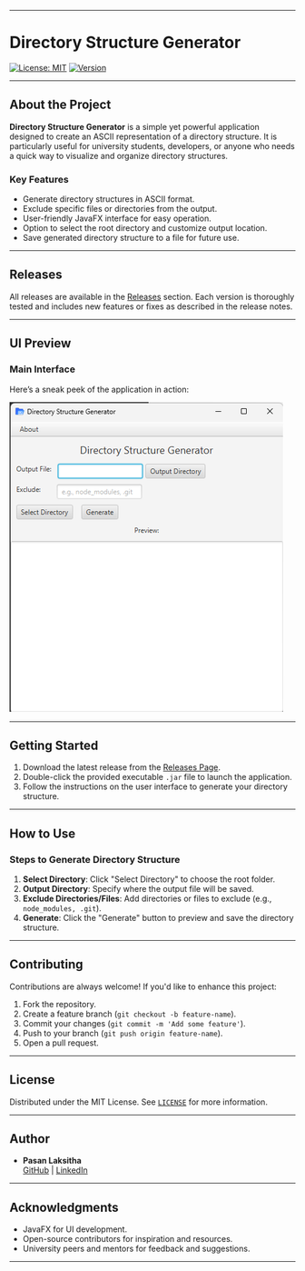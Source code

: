 

---

# **Directory Structure Generator**

[![License: MIT](https://img.shields.io/badge/License-MIT-green.svg)](https://opensource.org/licenses/MIT)
[![Version](https://img.shields.io/badge/Version-1.0-blue.svg)](https://github.com/Pasanlaksitha/ProjectStructureGenerator/releases)

---

## **About the Project**

**Directory Structure Generator** is a simple yet powerful application designed to create an ASCII representation of a directory structure. It is particularly useful for university students, developers, or anyone who needs a quick way to visualize and organize directory structures.

### **Key Features**
- Generate directory structures in ASCII format.
- Exclude specific files or directories from the output.
- User-friendly JavaFX interface for easy operation.
- Option to select the root directory and customize output location.
- Save generated directory structure to a file for future use.

---

## **Releases**
All releases are available in the [Releases](https://github.com/Pasanlaksitha/ProjectStructureGenerator/releases) section. Each version is thoroughly tested and includes new features or fixes as described in the release notes.

---

## **UI Preview**

### **Main Interface**
Here’s a sneak peek of the application in action:

![Main UI](UI.png)




---

## **Getting Started**
1. Download the latest release from the [Releases Page](https://github.com/Pasanlaksitha/ProjectStructureGenerator/releases).
2. Double-click the provided executable `.jar` file to launch the application.
3. Follow the instructions on the user interface to generate your directory structure.

---

## **How to Use**
### **Steps to Generate Directory Structure**
1. **Select Directory**: Click "Select Directory" to choose the root folder.
2. **Output Directory**: Specify where the output file will be saved.
3. **Exclude Directories/Files**: Add directories or files to exclude (e.g., `node_modules, .git`).
4. **Generate**: Click the "Generate" button to preview and save the directory structure.

---

## **Contributing**

Contributions are always welcome! If you'd like to enhance this project:
1. Fork the repository.
2. Create a feature branch (`git checkout -b feature-name`).
3. Commit your changes (`git commit -m 'Add some feature'`).
4. Push to your branch (`git push origin feature-name`).
5. Open a pull request.

---

## **License**

Distributed under the MIT License. See [`LICENSE`](LICENSE) for more information.

---

## **Author**

- **Pasan Laksitha**  
  [GitHub](https://github.com/Pasanlaksitha) | [LinkedIn](https://www.linkedin.com/in/pasanlaksitha)

---

## **Acknowledgments**
- JavaFX for UI development.
- Open-source contributors for inspiration and resources.
- University peers and mentors for feedback and suggestions.

---
